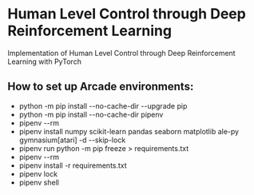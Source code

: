 # Human Level Control through Deep Reinforcement Learning
Implementation of Human Level Control through Deep Reinforcement Learning with PyTorch

## How to set up Arcade environments:
- python -m pip install --no-cache-dir --upgrade pip 
- python -m pip install --no-cache-dir pipenv
- pipenv --rm 
- pipenv install numpy scikit-learn pandas seaborn matplotlib ale-py gymnasium[atari] -d --skip-lock 
- pipenv run python -m pip freeze > requirements.txt 
- pipenv --rm 
- pipenv install -r requirements.txt 
- pipenv lock 
- pipenv shell
